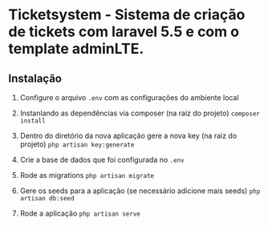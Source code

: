 # Ticketsystem - Sistema de criação de tickets com laravel 5.5 e com o template adminLTE.

## Instalação

1. Configure o arquivo `.env` com as configurações do ambiente local

2. Instanlando as dependências via composer (na raiz do projeto)
```composer install```

3. Dentro do diretório da nova aplicação gere a nova key (na raiz do projeto)
```php artisan key:generate```

4. Crie a base de dados que foi configurada no `.env`

5. Rode as migrations
```php artisan migrate```

6. Gere os seeds para a aplicação (se necessário adicione mais seeds)
```php artisan db:seed```

7. Rode a aplicação
```php artisan serve```
